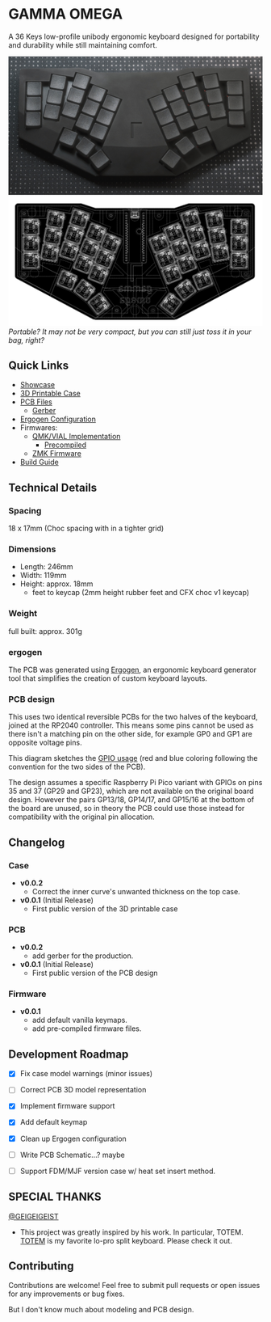 # GAMMA OMEGA

A 36 Keys low-profile unibody ergonomic keyboard designed for portability and durability while still maintaining comfort.

![Gamma-Omega](images/gamma.jpg)
![Gamma-Omega-Wireframe](images/wireframe.png)
*Portable? It may not be very compact, but you can still just toss it in your bag, right?*

## Quick Links

- [Showcase](images/showcase.md)
- [3D Printable Case](cases/)
- [PCB Files](pcb/)
  - [Gerber](pcb/gerber/)
- [Ergogen Configuration](ergogen/README.md)
- Firmwares:
  - [QMK/VIAL Implementation](firmwares/QMK/gamma_omega/)
    - [Precompiled](firmwares/precompiled/)
  - [ZMK Firmware](https://github.com/unspecworks/zmk-config-gamma-omega)
- [Build Guide](BUILD_GUIDE.md)

## Technical Details

### Spacing

18 x 17mm (Choc spacing with in a tighter grid)

### Dimensions

 - Length: 246mm
 -  Width: 119mm
 - Height: approx. 18mm 
   - feet to keycap (2mm height rubber feet and CFX choc v1 keycap)

### Weight

full built: approx. 301g

### ergogen

The PCB was generated using [Ergogen](https://github.com/ergogen/ergogen), an ergonomic keyboard generator tool that simplifies the creation of custom keyboard layouts.

### PCB design

This uses two identical reversible PCBs for the two halves of the keyboard, joined at the RP2040 controller.
This means some pins cannot be used as there isn't a matching pin on the other side,
for example GP0 and GP1 are opposite voltage pins.

This diagram sketches the [GPIO usage](images/black-raspberry-pi-pico-pins.png)
(red and blue coloring following the convention for the two sides of the PCB).

The design assumes a specific Raspberry Pi Pico variant with GPIOs on pins 35 and 37 (GP29 and GP23),
which are not available on the original board design.
However the pairs GP13/18, GP14/17, and GP15/16 at the bottom of the board are unused,
so in theory the PCB could use those instead for compatibility with the original pin allocation.


## Changelog

### Case
- **v0.0.2**
  - Correct the inner curve's unwanted thickness on the top case.
- **v0.0.1** (Initial Release)
  - First public version of the 3D printable case

### PCB
- **v0.0.2**
  - add gerber for the production.
- **v0.0.1** (Initial Release)
  - First public version of the PCB design

### Firmware
 - **v0.0.1**
   - add default vanilla keymaps.
   - add pre-compiled firmware files.

## Development Roadmap

- [x] Fix case model warnings (minor issues)
- [ ] Correct PCB 3D model representation
- [x] Implement firmware support
- [x] Add default keymap
- [x] Clean up Ergogen configuration
- [ ] Write PCB Schematic...? maybe
- [ ] Support FDM/MJF version case w/ heat set insert method.


## SPECIAL THANKS 

[@GEIGEIGEIST](https://github.com/GEIGEIGEIST)
- This project was greatly inspired by his work. In particular, TOTEM. [TOTEM](https://github.com/GEIGEIGEIST/totem) is my favorite lo-pro split keyboard. Please check it out.​​​​​​​​​​​​​​​​

## Contributing

Contributions are welcome! Feel free to submit pull requests or open issues for any improvements or bug fixes.

But I don't know much about modeling and PCB design.

